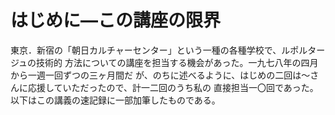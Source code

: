 # はじめに―この講座の限界　　

東京．新宿の「朝日カルチャーセンター」という一種の各種学校で、ルポルタージュの技術的
方法についての講座を担当する機会があった。一九七八年の四月から一週一回ずつの三ヶ月間だ
が、のちに述べるように、はじめの二回は～さんに応援していただったので、計一二回のうち私の
直接担当一〇回であった。以下はこの講義の速記録に一部加筆したものである。